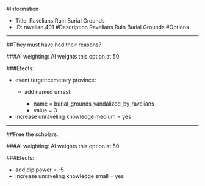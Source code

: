 #Information
 - Title: Ravelians Ruin Burial Grounds
 - ID: ravelian.401
#Description
Ravelians Ruin Burial Grounds
#Options

___
##They must have had their reasons?

###AI weighting:
AI weights this option at 50


###Efects:<ul><li>event target:cemetary province:</li><ul><li>add named unrest:</li><ul><li>name = burial_grounds_vandalized_by_ravelians</li><li>value = 3</li></ul></ul><li>increase unraveling knowledge medium = yes</li></ul>

___
##Free the scholars.

###AI weighting:
AI weights this option at 50


###Efects:<ul><li>add dip power = -5</li><li>increase unraveling knowledge small = yes</li></ul>
